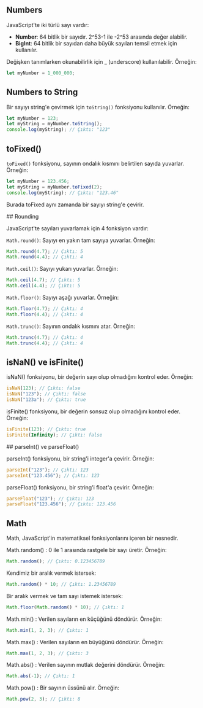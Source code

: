 ## Numbers 

JavaScript'te iki türlü sayı vardır:

- **Number**: 64 bitlik bir sayıdır. 2^53-1 ile -2^53 arasında değer alabilir.
- **BigInt**: 64 bitlik bir sayıdan daha büyük sayıları temsil etmek için kullanılır.

Değişken tanımlarken okunabilirlik için _ (underscore) kullanılabilir. Örneğin:

```js
let myNumber = 1_000_000;
```


## Numbers to String

Bir sayıyı string'e çevirmek için `toString()` fonksiyonu kullanılır. Örneğin:

```js
let myNumber = 123;
let myString = myNumber.toString();
console.log(myString); // Çıktı: "123"
```

## toFixed()

`toFixed()` fonksiyonu, sayının ondalık kısmını belirtilen sayıda yuvarlar. Örneğin:

```js
let myNumber = 123.456;
let myString = myNumber.toFixed(2);
console.log(myString); // Çıktı: "123.46"
```

Burada toFixed aynı zamanda bir sayıyı string'e çevirir.

## Rounding

JavaScript'te sayıları yuvarlamak için 4 fonksiyon vardır:

`Math.round()`: Sayıyı en yakın tam sayıya yuvarlar. Örneğin:

```js
Math.round(4.7); // Çıktı: 5
Math.round(4.4); // Çıktı: 4
```

`Math.ceil()`: Sayıyı yukarı yuvarlar. Örneğin:

```js
Math.ceil(4.7); // Çıktı: 5
Math.ceil(4.4); // Çıktı: 5
```

`Math.floor()`: Sayıyı aşağı yuvarlar. Örneğin:

```js
Math.floor(4.7); // Çıktı: 4
Math.floor(4.4); // Çıktı: 4
```

`Math.trunc()`: Sayının ondalık kısmını atar. Örneğin:

```js
Math.trunc(4.7); // Çıktı: 4
Math.trunc(4.4); // Çıktı: 4
```


## isNaN() ve isFinite()

isNaN() fonksiyonu, bir değerin sayı olup olmadığını kontrol eder. Örneğin:

```js
isNaN(123); // Çıktı: false
isNaN("123"); // Çıktı: false
isNaN("123a"); // Çıktı: true
```

isFinite() fonksiyonu, bir değerin sonsuz olup olmadığını kontrol eder. Örneğin:

```js
isFinite(123); // Çıktı: true
isFinite(Infinity); // Çıktı: false
```

## parseInt() ve parseFloat()

parseInt() fonksiyonu, bir string'i integer'a çevirir. Örneğin:

```js
parseInt("123"); // Çıktı: 123
parseInt("123.456"); // Çıktı: 123
```

parseFloat() fonksiyonu, bir string'i float'a çevirir. Örneğin:

```js
parseFloat("123"); // Çıktı: 123
parseFloat("123.456"); // Çıktı: 123.456
```

## Math

Math, JavaScript'in matematiksel fonksiyonlarını içeren bir nesnedir. 

Math.random() : 0 ile 1 arasında rastgele bir sayı üretir. Örneğin:

```js
Math.random(); // Çıktı: 0.123456789
```

Kendimiz bir aralık vermek istersek:

```js
Math.random() * 10; // Çıktı: 1.23456789
```

Bir aralık vermek ve tam sayı istemek istersek:

```js
Math.floor(Math.random() * 10); // Çıktı: 1
```

Math.min() : Verilen sayıların en küçüğünü döndürür. Örneğin:

```js
Math.min(1, 2, 3); // Çıktı: 1
```

Math.max() : Verilen sayıların en büyüğünü döndürür. Örneğin:

```js
Math.max(1, 2, 3); // Çıktı: 3
```

Math.abs() : Verilen sayının mutlak değerini döndürür. Örneğin:

```js
Math.abs(-1); // Çıktı: 1
```

Math.pow() : Bir sayının üssünü alır. Örneğin:

```js
Math.pow(2, 3); // Çıktı: 8
```

